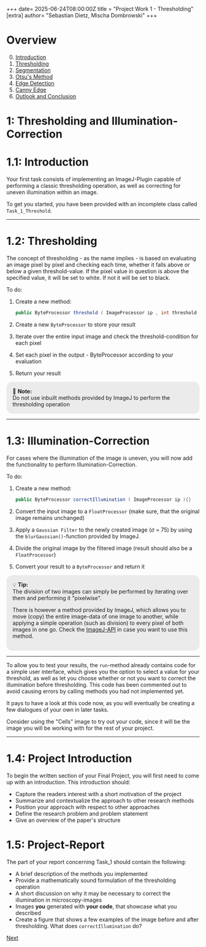 +++
date= 2025-06-24T08:00:00Z
title = "Project Work 1 - Thresholding"
[extra]
author= "Sebastian Dietz, Mischa Dombrowski"
+++

# Overview

0) [Introduction](../introduction)
1) [Thresholding](../thresholding)
2) [Segmentation](../segmentation)
3) [Otsu's Method](../otsu)
4) [Edge Detection](../edgedetection) 
5) [Canny Edge](../cannyedge) 
6) [Outlook and Conclusion](../conclusion)


# 1: Thresholding and Illumination-Correction

# 1.1: Introduction 
Your first task consists of implementing an ImageJ-Plugin capable of performing a classic thresholding operation, as well as correcting for uneven illumination within an image. 

To get you started, you have been provided with an incomplete class called `Task_1_Threshold`. 
___

# 1.2: Thresholding 
The concept of thresholding - as the name implies - is based on evaluating an image pixel by pixel and checking each time, whether it falls above or below a given threshold-value.
If the pixel value in question is above the specified value, it will be set to white. If not it will be set to black. 

To do:

1. Create a new method:
     ```java
     public ByteProcessor threshold ( ImageProcessor ip , int threshold ){} 
     ```

2. Create a new `ByteProcessor` to store your result
3. Iterate over the entire input image and check the threshold-condition for each pixel
4. Set each pixel in the output - ByteProcessor according to your evaluation
5. Return your result

<div style="background-color:rgb(235, 235, 235); border: 1px solid rgb(235, 235, 235); border-radius: 15px; padding: 15px; margin: 10px 0;">
   &#128221; <strong> Note: </strong> <br>
   Do not use inbuilt methods provided by ImageJ to perform the thresholding operation 
   </div>   

___
# 1.3: Illumination-Correction

For cases where the illumination of the image is uneven, you will now add the functionality to perform Illumination-Correction.

To do:

1. Create a new method:
    ```java
    public ByteProcessor correctIllumination ( ImageProcessor ip ){}
    ```
2. Convert the input image to a `FloatProcessor` (make sure, that the original image remains unchanged)
3. Apply a `Gaussian Filter` to the newly created image ($\sigma$ = 75) by using the `blurGaussian()`-function provided by ImageJ.

4. Divide the original image by the filtered image (result should also be a  `FloatProcessor`)
5. Convert your result to a `ByteProcessor` and return it

<div style="background-color:rgb(235, 235, 235); border: 1px solid rgb(235, 235, 235); border-radius: 15px; padding: 15px; margin: 10px 0;">
   &#128161; <strong> Tip: </strong> <br>
The division of two images can simply be performed by iterating over them and performing it "pixelwise". 

There is however a method provided by ImageJ, which allows you to move (copy) the entire image-data of one image to another, while applying a simple operation (such as division) to every pixel of both images in one go. Check the [ImageJ-API](https://imagej.net/ij/developer/api/ij/ij/process/Blitter.html) in case you want to use this method.
</div>

___

To allow you to test your results, the `run`-method already contains code for a simple user interface, which gives you the option to select a value for your threshold, as well as let you choose whether or not you want to correct the illumination before thresholding. This code has been commented out to avoid causing errors by calling methods you had not implemented yet.

It pays to have a look at this code now, as you will eventually be creating a few dialogues of your own in later tasks.

Consider using the "Cells" image to try out your code, since it will be the image you will be working with for the rest of your project. 

___
# 1.4: Project Introduction

To begin the written section of your Final Project, you will first need to come up with an introduction. This introduction should:

+ Capture the readers interest with a short motivation of the project 
+ Summarize and contextualize the approach to other research methods
+ Position your approach with respect to other approaches
+ Define the research problem and problem statement
+ Give an overview of the paper's structure

# 1.5: Project-Report

The part of your report concerning Task_1 should contain the following:

+ A brief description of the methods you implemented
+ Provide a mathematically sound formulation of the thresholding operation
+ A short discussion on why it may be necessary to correct the illumination in microscopy-images
+ Images __you__ generated with __your code__, that showcase what you described 
+ Create a figure that shows a few examples of the image before and after thresholding. What does `correctIllumination` do? 


[Next](../segmentation)
